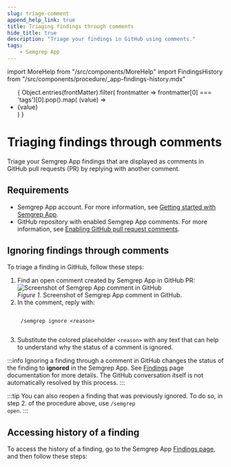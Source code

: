 ```yaml
---
slug: triage-comment 
append_help_link: true
title: Triaging findings through comments
hide_title: true
description: "Triage your findings in GitHub using comments."
tags:
    - Semgrep App
---
```


import MoreHelp from "/src/components/MoreHelp"
import FindingsHistory from "/src/components/procedure/_app-findings-history.mdx"

<ul id="tag__badge-list">
{
Object.entries(frontMatter).filter(
    frontmatter => frontmatter[0] === 'tags')[0].pop().map(
    (value) => <li className='tag__badge-item'>{value}</li> )
}
</ul>

# Triaging findings through comments

Triage your Semgrep App findings that are displayed as comments in GitHub pull requests (PR) by replying with another comment. 

## Requirements

- Semgrep App account. For more information, see [Getting started with Semgrep App](/semgrep-app/getting-started-with-semgrep-app.md).
- GitHub repository with enabled Semgrep App comments. For more information, see [Enabling GitHub pull request comments](/semgrep-app/notifications/#enabling-github-pull-request-comments).

## Ignoring findings through comments

To triage a finding in GitHub, follow these steps:

1. Find an open comment created by Semgrep App in GitHub PR:
    ![Screenshot of Semgrep App comment in GitHub](/img/semgrep-app-comment-github.png)<br />
    *Figure 1.* Screenshot of Semgrep App comment in GitHub.
2. In the comment, reply with:
    <pre><code>
    /semgrep ignore <span className="placeholder">&lt;reason&gt;</span>
    </code></pre>
3. Substitute the colored placeholder <code><span className="placeholder">&lt;reason&gt;</span></code> with any text that can help to understand why the status of a comment is ignored.

:::info
Ignoring a finding through a comment in GitHub changes the status of the finding to **ignored** in the Semgrep App. See [Findings](/semgrep-app/findings.md) page documentation for more details. The GitHub conversation itself is not automatically resolved by this process.
:::

:::tip
You can also reopen a finding that was previously ignored. To do so, in step 2. of the procedure above, use <code>/semgrep open</code>.
:::

## Accessing history of a finding

To access the history of a finding, go to the Semgrep App [Findings page](https://semgrep.dev/orgs/-/findings), and then follow these steps:

<FindingsHistory />

<MoreHelp />
